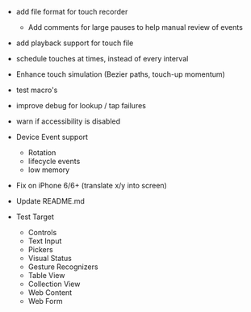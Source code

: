 
- add file format for touch recorder
  - Add comments for large pauses to help manual review of events
- add playback support for touch file

- schedule touches at times, instead of every interval
- Enhance touch simulation (Bezier paths, touch-up momentum)

- test macro's
- improve debug for lookup / tap failures

- warn if accessibility is disabled

- Device Event support
  - Rotation
  - lifecycle events
  - low memory
- Fix on iPhone 6/6+ (translate x/y into screen)


- Update README.md

- Test Target
  - Controls
  - Text Input
  - Pickers
  - Visual Status
  - Gesture Recognizers
  - Table View
  - Collection View
  - Web Content
  - Web Form
